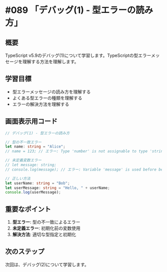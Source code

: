 # #089 「デバッグ(1) - 型エラーの読み方」

## 概要
TypeScript v5.9のデバッグ(1)について学習します。TypeScriptの型エラーメッセージを理解する方法を理解します。

## 学習目標
- 型エラーメッセージの読み方を理解する
- よくある型エラーの種類を理解する
- エラーの解決方法を理解する

## 画面表示用コード

```typescript
// デバッグ(1) - 型エラーの読み方

// 型の不一致エラー
let name: string = "Alice";
// name = 123; // エラー: Type 'number' is not assignable to type 'string'

// 未定義変数エラー
// let message: string;
// console.log(message); // エラー: Variable 'message' is used before being assigned

// 正しい方法
let userName: string = "Bob";
let userMessage: string = "Hello, " + userName;
console.log(userMessage);
```

## 重要なポイント
1. **型エラー**: 型の不一致によるエラー
2. **未定義エラー**: 初期化前の変数使用
3. **解決方法**: 適切な型指定と初期化

## 次のステップ
次回は、デバッグ(2)について学習します。